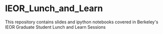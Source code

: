 # IEOR_Lunch_and_Learn
This repository contains slides and ipython notebooks covered in Berkeley's IEOR Graduate Student Lunch and Learn Sessions

